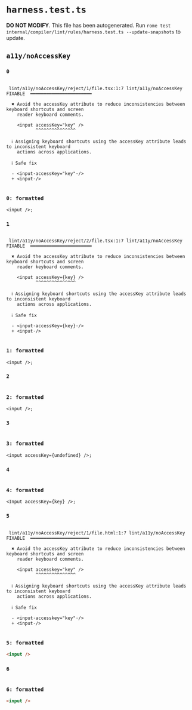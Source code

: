 # `harness.test.ts`

**DO NOT MODIFY**. This file has been autogenerated. Run `rome test internal/compiler/lint/rules/harness.test.ts --update-snapshots` to update.

## `a11y/noAccessKey`

### `0`

```

 lint/a11y/noAccessKey/reject/1/file.tsx:1:7 lint/a11y/noAccessKey  FIXABLE  ━━━━━━━━━━━━━━━━━━━━━━━

  ✖ Avoid the accessKey attribute to reduce inconsistencies between keyboard shortcuts and screen
    reader keyboard comments.

    <input accessKey="key" />
           ^^^^^^^^^^^^^^^

  ℹ Assigning keyboard shortcuts using the accessKey attribute leads to inconsistent keyboard
    actions across applications.

  ℹ Safe fix

  - <input·accessKey="key"·/>
  + <input·/>


```

### `0: formatted`

```tsx
<input />;

```

### `1`

```

 lint/a11y/noAccessKey/reject/2/file.tsx:1:7 lint/a11y/noAccessKey  FIXABLE  ━━━━━━━━━━━━━━━━━━━━━━━

  ✖ Avoid the accessKey attribute to reduce inconsistencies between keyboard shortcuts and screen
    reader keyboard comments.

    <input accessKey={key} />
           ^^^^^^^^^^^^^^^

  ℹ Assigning keyboard shortcuts using the accessKey attribute leads to inconsistent keyboard
    actions across applications.

  ℹ Safe fix

  - <input·accessKey={key}·/>
  + <input·/>


```

### `1: formatted`

```tsx
<input />;

```

### `2`

```

```

### `2: formatted`

```tsx
<input />;

```

### `3`

```

```

### `3: formatted`

```tsx
<input accessKey={undefined} />;

```

### `4`

```

```

### `4: formatted`

```tsx
<Input accessKey={key} />;

```

### `5`

```

 lint/a11y/noAccessKey/reject/1/file.html:1:7 lint/a11y/noAccessKey  FIXABLE  ━━━━━━━━━━━━━━━━━━━━━━

  ✖ Avoid the accessKey attribute to reduce inconsistencies between keyboard shortcuts and screen
    reader keyboard comments.

    <input accesskey="key" />
           ^^^^^^^^^^^^^^^

  ℹ Assigning keyboard shortcuts using the accessKey attribute leads to inconsistent keyboard
    actions across applications.

  ℹ Safe fix

  - <input·accesskey="key"·/>
  + <input·/>


```

### `5: formatted`

```html
<input />

```

### `6`

```

```

### `6: formatted`

```html
<input />

```
